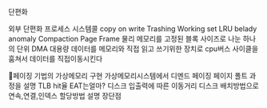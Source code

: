 단편화

외부 단편화
프로세스
시스템콜
copy on write
Trashing
Working set
LRU
belady anomaly
Compaction
Page Frame
물리 메모리를 고정된 블록 사이즈로 나눈 하나의 단위
DMA
	대용량 데이터를 메모리와 직접 읽고 쓰기위한 장치로 cpu버스 사이클을 훔쳐서 데이터를 직접이동시킨다

페이징 기법의 가상메모리 구현
가상메모리시스템에서 디멘드 페이징
페이지 폴트 과정을 설명
TLB hit율  EAT는얼마?
디스크 입출력에 따른 이동거리
디스크 배치방법으로 연속,연결,인덱스 할당방법 설명 장단점
